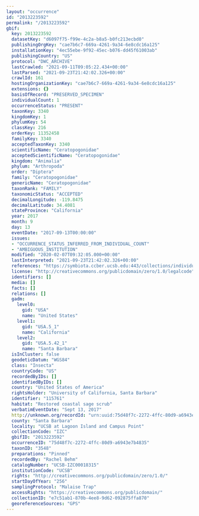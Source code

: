 ```yaml
---
layout: "occurrence"
id: "2013223592"
permalink: "/2013223592"
gbif:
  key: 2013223592
  datasetKey: "d6097f75-f99e-4c2a-b8a5-b0fc213ecbd0"
  publishingOrgKey: "cae7b6c7-669a-4261-9a34-6e8cdc16a125"
  installationKey: "4ec55ebe-9f92-45ec-b076-dd45f61003ab"
  publishingCountry: "US"
  protocol: "DWC_ARCHIVE"
  lastCrawled: "2021-09-11T09:05:22.434+00:00"
  lastParsed: "2021-09-23T21:42:02.326+00:00"
  crawlId: 161
  hostingOrganizationKey: "cae7b6c7-669a-4261-9a34-6e8cdc16a125"
  extensions: {}
  basisOfRecord: "PRESERVED_SPECIMEN"
  individualCount: 1
  occurrenceStatus: "PRESENT"
  taxonKey: 3340
  kingdomKey: 1
  phylumKey: 54
  classKey: 216
  orderKey: 11352458
  familyKey: 3340
  acceptedTaxonKey: 3340
  scientificName: "Ceratopogonidae"
  acceptedScientificName: "Ceratopogonidae"
  kingdom: "Animalia"
  phylum: "Arthropoda"
  order: "Diptera"
  family: "Ceratopogonidae"
  genericName: "Ceratopogonidae"
  taxonRank: "FAMILY"
  taxonomicStatus: "ACCEPTED"
  decimalLongitude: -119.8475
  decimalLatitude: 34.4081
  stateProvince: "California"
  year: 2017
  month: 9
  day: 13
  eventDate: "2017-09-13T00:00:00"
  issues:
  - "OCCURRENCE_STATUS_INFERRED_FROM_INDIVIDUAL_COUNT"
  - "AMBIGUOUS_INSTITUTION"
  modified: "2020-02-07T09:32:05.000+00:00"
  lastInterpreted: "2021-09-23T21:42:02.326+00:00"
  references: "https://symbiota.ccber.ucsb.edu:443/collections/individual/index.php?occid=115761"
  license: "http://creativecommons.org/publicdomain/zero/1.0/legalcode"
  identifiers: []
  media: []
  facts: []
  relations: []
  gadm:
    level0:
      gid: "USA"
      name: "United States"
    level1:
      gid: "USA.5_1"
      name: "California"
    level2:
      gid: "USA.5.42_1"
      name: "Santa Barbara"
  isInCluster: false
  geodeticDatum: "WGS84"
  class: "Insecta"
  countryCode: "US"
  recordedByIDs: []
  identifiedByIDs: []
  country: "United States of America"
  rightsHolder: "University of California, Santa Barbara"
  identifier: "115761"
  habitat: "Restored coastal sage scrub"
  verbatimEventDate: "Sept 13, 2017"
  http://unknown.org/recordId: "urn:uuid:75d48f7c-2272-4ffc-80d9-a6943e7b4835"
  county: "Santa Barbara"
  locality: "UCSB at Lagoon Island and Campus Point"
  collectionCode: "IZC"
  gbifID: "2013223592"
  occurrenceID: "75d48f7c-2272-4ffc-80d9-a6943e7b4835"
  taxonID: "3548"
  preparations: "Pinned"
  recordedBy: "Rachel Behm"
  catalogNumber: "UCSB-IZC00018315"
  institutionCode: "UCSB"
  rights: "http://creativecommons.org/publicdomain/zero/1.0/"
  startDayOfYear: "256"
  samplingProtocol: "Malaise Trap"
  accessRights: "https://creativecommons.org/publicdomain/"
  collectionID: "e7c51ab1-870b-4ee8-9d62-092875ffa870"
  georeferenceSources: "GPS"
---
```

